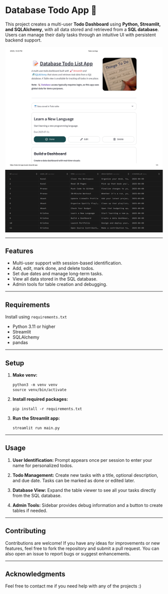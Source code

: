 # Database Todo App 📝

This project creates a multi-user **Todo Dashboard** using **Python, Streamlit, and SQLAlchemy**, with all data stored and retrieved from a **SQL database**. Users can manage their daily tasks through an intuitive UI with persistent backend support.

<img src="https://github.com/KochyanLV/zvello/blob/main/Main%20Page.jpg?raw=true" width="800">
<img src="https://github.com/KochyanLV/zvello/blob/main/Database.png?raw=true" width="800">

---

## Features

- Multi-user support with session-based identification.
- Add, edit, mark done, and delete todos.
- Set due dates and manage long-term tasks.
- View all data stored in the SQL database.
- Admin tools for table creation and debugging.

---

## Requirements

Install using  ```requirements.txt```
- Python 3.11 or higher
- Streamlit
- SQLAlchemy
- pandas

---

## Setup

1. **Make venv:**

    ```commandline
    python3 -m venv venv
    source venv/bin/activate
    ```

2. **Install required packages:**

    ```commandline
    pip install -r requirements.txt
    ```

3. **Run the Streamlit app:**

   ```commandline
   streamlit run main.py
   ```

---

## Usage

1. **User Identification:**
Prompt appears once per session to enter your name for personalized todos.

2. **Todo Management:**
Create new tasks with a title, optional description, and due date. Tasks can be marked as done or edited later.

3. **Database View:**
Expand the table viewer to see all your tasks directly from the SQL database.

4. **Admin Tools:**
Sidebar provides debug information and a button to create tables if needed.

---

## Contributing

Contributions are welcome! If you have any ideas for improvements or new features, feel free to fork the repository and submit a pull request. You can also open an issue to report bugs or suggest enhancements.

---

## Acknowledgments

Feel free to contact me if you need help with any of the projects :)

